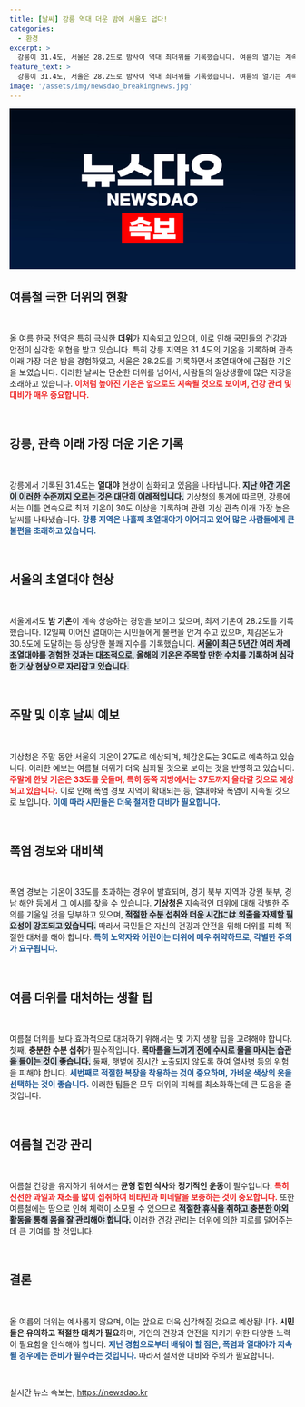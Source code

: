 ```yaml
---
title: [날씨] 강릉 역대 더운 밤에 서울도 덥다!
categories:
  - 환경
excerpt: >
  강릉이 31.4도, 서울은 28.2도로 밤사이 역대 최더위를 기록했습니다. 여름의 열기는 계속될 전망으로, 주말 한낮 기온은 34도까지 오릅니다. 지속되는 무더위에 철저한 대비가 필요합니다!
feature_text: >
  강릉이 31.4도, 서울은 28.2도로 밤사이 역대 최더위를 기록했습니다. 여름의 열기는 계속될 전망으로, 주말 한낮 기온은 34도까지 오릅니다. 지속되는 무더위에 철저한 대비가 필요합니다!
image: '/assets/img/newsdao_breakingnews.jpg'
---
```


<p><img src="/assets/img/newsdao_breakingnews.jpg" alt="koreaapp 속보" /></p>

<h2 data-ke-size="size26">여름철 극한 더위의 현황</h2>

<p data-ke-size="size16">&nbsp;</p>

<p>올 여름 한국 전역은 특히 극심한 <b>더위</b>가 지속되고 있으며, 이로 인해 국민들의 건강과 안전이 심각한 위협을 받고 있습니다. 특히 강릉 지역은 31.4도의 기온을 기록하며 관측 이래 가장 더운 밤을 경험하였고, 서울은 28.2도를 기록하면서 초열대야에 근접한 기온을 보였습니다. 이러한 날씨는 단순한 더위를 넘어서, 사람들의 일상생활에 많은 지장을 초래하고 있습니다. <b><span style="color: #ee2323;">이처럼 높아진 기온은 앞으로도 지속될 것으로 보이며, 건강 관리 및 대비가 매우 중요합니다.</span></b></p>

<p data-ke-size="size16">&nbsp;</p>

<h2 data-ke-size="size26">강릉, 관측 이래 가장 더운 기온 기록</h2>

<p data-ke-size="size16">&nbsp;</p>

<p>강릉에서 기록된 31.4도는 <b>열대야</b> 현상이 심화되고 있음을 나타냅니다. <b><span style="background-color: #21538527;">지난 야간 기온이 이러한 수준까지 오르는 것은 대단히 이례적입니다.</span></b> 기상청의 통계에 따르면, 강릉에서는 이틀 연속으로 최저 기온이 30도 이상을 기록하며 관련 기상 관측 이래 가장 높은 날씨를 나타냈습니다. <b><span style="color: #1a5490;">강릉 지역은 나흘째 초열대야가 이어지고 있어 많은 사람들에게 큰 불편을 초래하고 있습니다.</span></b></p>

<p data-ke-size="size16">&nbsp;</p>

<h2 data-ke-size="size26">서울의 초열대야 현상</h2>

<p data-ke-size="size16">&nbsp;</p>

<p>서울에서도 <b>밤 기온</b>이 계속 상승하는 경향을 보이고 있으며, 최저 기온이 28.2도를 기록했습니다. 12일째 이어진 열대야는 시민들에게 불편을 안겨 주고 있으며, 체감온도가 30.5도에 도달하는 등 상당한 불쾌 지수를 기록했습니다. <b><span style="background-color: #21538527;">서울이 최근 5년간 여러 차례 초열대야를 경험한 것과는 대조적으로, 올해의 기온은 주목할 만한 수치를 기록하며 심각한 기상 현상으로 자리잡고 있습니다.</span></b></p>

<p data-ke-size="size16">&nbsp;</p>

<h2 data-ke-size="size26">주말 및 이후 날씨 예보</h2>

<p data-ke-size="size16">&nbsp;</p>

<p>기상청은 주말 동안 서울의 기온이 27도로 예상되며, 체감온도는 30도로 예측하고 있습니다. 이러한 예보는 여름철 더위가 더욱 심화될 것으로 보이는 것을 반영하고 있습니다. <b><span style="color: #ee2323;">주말에 한낮 기온은 33도를 웃돌며, 특히 동쪽 지방에서는 37도까지 올라갈 것으로 예상되고 있습니다.</span></b> 이로 인해 폭염 경보 지역이 확대되는 등, 열대야와 폭염이 지속될 것으로 보입니다. <b><span style="color: #1a5490;">이에 따라 시민들은 더욱 철저한 대비가 필요합니다.</span></b></p>

<p data-ke-size="size16">&nbsp;</p>

<h2 data-ke-size="size26">폭염 경보와 대비책</h2>

<p data-ke-size="size16">&nbsp;</p>

<p>폭염 경보는 기온이 33도를 초과하는 경우에 발효되며, 경기 북부 지역과 강원 북부, 경남 해안 등에서 그 예시를 찾을 수 있습니다. <b>기상청은 </b>지속적인 더위에 대해 각별한 주의를 기울일 것을 당부하고 있으며, <b><span style="background-color: #21538527;">적절한 수분 섭취와 더운 시간には 외출을 자제할 필요성이 강조되고 있습니다.</span></b> 따라서 국민들은 자신의 건강과 안전을 위해 더위를 피해 적절한 대처를 해야 합니다. <b><span style="color: #1a5490;">특히 노약자와 어린이는 더위에 매우 취약하므로, 각별한 주의가 요구됩니다.</span></b></p>

<p data-ke-size="size16">&nbsp;</p>

<h2 data-ke-size="size26">여름 더위를 대처하는 생활 팁</h2>

<p data-ke-size="size16">&nbsp;</p>

<p>여름철 더위를 보다 효과적으로 대처하기 위해서는 몇 가지 생활 팁을 고려해야 합니다. 첫째, <b>충분한 수분 섭취</b>가 필수적입니다. <b><span style="background-color: #21538527;">목마름을 느끼기 전에 수시로 물을 마시는 습관을 들이는 것이 좋습니다.</span></b> 둘째, 햇볕에 장시간 노출되지 않도록 하여 열사병 등의 위험을 피해야 합니다. <b><span style="color: #1a5490;">세번째로 적절한 복장을 착용하는 것이 중요하며, 가벼운 색상의 옷을 선택하는 것이 좋습니다.</span></b> 이러한 팁들은 모두 더위의 피해를 최소화하는데 큰 도움을 줄 것입니다.</p>

<p data-ke-size="size16">&nbsp;</p>

<h2 data-ke-size="size26">여름철 건강 관리</h2>

<p data-ke-size="size16">&nbsp;</p>

<p>여름철 건강을 유지하기 위해서는 <b>균형 잡힌 식사</b>와 <b>정기적인 운동</b>이 필수입니다. <b><span style="color: #ee2323;">특히 신선한 과일과 채소를 많이 섭취하여 비타민과 미네랄을 보충하는 것이 중요합니다.</span></b> 또한 여름철에는 땀으로 인해 체력이 소모될 수 있으므로 <b><span style="background-color: #21538527;">적절한 휴식을 취하고 충분한 야외 활동을 통해 몸을 잘 관리해야 합니다.</span></b> 이러한 건강 관리는 더위에 의한 피로를 덜어주는 데 큰 기여를 할 것입니다.</p>

<p data-ke-size="size16">&nbsp;</p>

<h2 data-ke-size="size26">결론</h2>

<p data-ke-size="size16">&nbsp;</p>

<p>올 여름의 더위는 예사롭지 않으며, 이는 앞으로 더욱 심각해질 것으로 예상됩니다. <b>시민들은 유의하고 적절한 대처가 필요</b>하며, 개인의 건강과 안전을 지키기 위한 다양한 노력이 필요함을 인식해야 합니다. <b><span style="color: #1a5490;">지난 경험으로부터 배워야 할 점은, 폭염과 열대야가 지속될 경우에는 준비가 필수라는 것입니다.</span></b> 따라서 철저한 대비와 주의가 필요합니다.</p>

<p data-ke-size="size16">&nbsp;</p>
실시간 뉴스 속보는, <a href="https://newsdao.kr" rel="dofollow">https://newsdao.kr</a>


